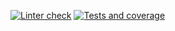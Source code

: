 [![Linter check](https://github.com/magicPony/jellyfish/actions/workflows/linter-check.yml/badge.svg?branch=master)](https://github.com/magicPony/jellyfish/actions/workflows/linter-check.yml)
[![Tests and coverage](https://github.com/magicPony/jellyfish/actions/workflows/tests-and-coverage.yml/badge.svg)](https://github.com/magicPony/jellyfish/actions/workflows/tests-and-coverage.yml)
